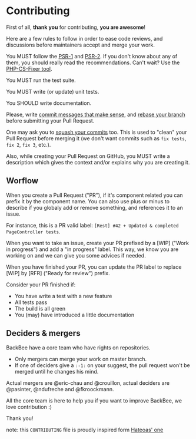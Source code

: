 Contributing
============

First of all, **thank you** for contributing, **you are awesome**!

Here are a few rules to follow in order to ease code reviews, and discussions before
maintainers accept and merge your work.

You MUST follow the [PSR-1](http://www.php-fig.org/psr/1/) and
[PSR-2](http://www.php-fig.org/psr/2/). If you don't know about any of them, you
should really read the recommendations. Can't wait? Use the [PHP-CS-Fixer
tool](http://cs.sensiolabs.org/).

You MUST run the test suite.

You MUST write (or update) unit tests.

You SHOULD write documentation.

Please, write [commit messages that make
sense](http://tbaggery.com/2008/04/19/a-note-about-git-commit-messages.html),
and [rebase your branch](http://git-scm.com/book/en/Git-Branching-Rebasing)
before submitting your Pull Request.

One may ask you to [squash your
commits](http://gitready.com/advanced/2009/02/10/squashing-commits-with-rebase.html)
too. This is used to "clean" your Pull Request before merging it (we don't want
commits such as `fix tests`, `fix 2`, `fix 3`, etc.).

Also, while creating your Pull Request on GitHub, you MUST write a description
which gives the context and/or explains why you are creating it.

Worflow
-------

When you create a Pull Request ("PR"), if it's component related you can prefix it by the component name.
You can also use plus or minus to describe if you globaly add or remove something, and references it to an issue.

For instance, this is a PR valid label: ``[Rest] #42 + Updated & completed PageController tests``.

When you want to take an issue, create your PR prefixed by a [WIP] ("Work in progress") and add a "in progress" label.
This way, we know you are working on and we can give you some advices if needed.

When you have finished your PR, you can update the PR label to replace [WIP] by [RFR] ("Ready for review") prefix.

Consider your PR finished if:
* You have write a test with a new feature
* All tests pass
* The build is all green
* You (may) have introduced a little documentation

Deciders & mergers
------------------

BackBee have a core team who have rights on repositories.
* Only mergers can merge your work on master branch.
* If one of deciders give a ``:-1:`` on your suggest, the pull request won't be merged until he changes his mind.

Actual mergers are @eric-chau and @crouillon, actual deciders are @pasinter, @ndufreche and @fkroockmann.

All the core team is here to help you if you want to improve BackBee, we love contribution :) 
 

Thank you!

note: this ``CONTRIBUTING`` file is proudly inspired form [Hateoas' one](https://github.com/willdurand/Hateoas/blob/master/CONTRIBUTING.md)
